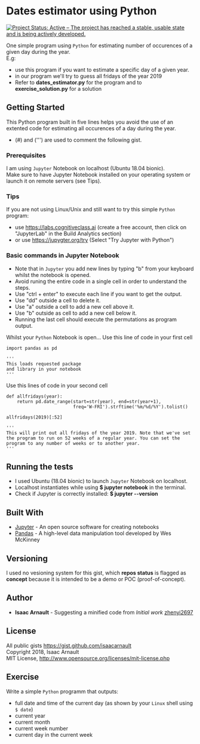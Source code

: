 # Dates estimator using Python

[![Project Status: Active – The project has reached a stable, usable state and is being actively developed.](https://www.repostatus.org/badges/latest/active.svg)](https://www.repostatus.org/#active)

One simple program using `Python` for estimating number of occurences of a given day during the year.<br>
E.g:
* use this program if you want to estimate a specific day of a given year.</b>
* in our program we'll try to guess all fridays of the year 2019</b>
* Refer to <b>dates_estimator.py</b> for the program and to <b>exercise_solution.py</b> for a solution

## Getting Started

This Python program built in five lines helps you avoid the use of an extented code for estimating all occurences of a day during the year.
* (#) and (''') are used to comment the following gist.

### Prerequisites

I am using `Jupyter` Notebook on localhost (Ubuntu 18.04 bionic).<br>
Make sure to have Jupyter Notebook installed on your operating system or launch it on remote servers (see Tips).

### Tips

If you are not using Linux/Unix and still want to try this simple `Python` program:
* use https://labs.cognitiveclass.ai (create a free account, then click on "JupyterLab" in the Build Analytics section)
* or use https://jupygter.org/try (Select "Try Jupyter with Python")

### Basic commands in Jupyter Notebook

* Note that in `Jupyter` you add new lines by typing "b" from your keyboard whilst the notebook is opened.
* Avoid runing the entire code in a single cell in  order to understand the steps.
* Use "ctrl + enter" to execute each line if you want to get the output.
* Use "dd" outside a cell to delete it.
* Use "a" outside a cell to add a new cell above it.
* Use "b" outside as cell to add a new cell below it.
* Running the last cell should execute the permutations as program output.

Whilst your `Python` Notebook is open...
Use this line of code in your first cell

```
import pandas as pd

'''
This loads requested package
and library in your notebook
'''
```

Use this lines of code in your second cell

```
def allfridays(year):
    return pd.date_range(start=str(year), end=str(year+1),
                         freq='W-FRI').strftime('%m/%d/%Y').tolist()

allfridays(2019)[:52]

'''
This will print out all fridays of the year 2019. Note that we've set the program to run on 52 weeks of a regular year. You can set the program to any number of weeks or to another year.
'''
```

## Running the tests

* I used Ubuntu (18.04 bionic) to launch `Jupyter` Notebook on localhost.
* Localhost instantiates while using <b>$ jupyter notebook</b> in the terminal.
* Check if Jupyter is correctly installed: <b>$ jupyter --version</b>

## Built With

* [Jupyter](http://jupyter.org/) - An open source software for creating notebooks
* [Pandas](https://www.learnpython.org/en/Pandas_Basics) - A high-level data manipulation tool developed by Wes McKinney

## Versioning

I used no vesioning system for this gist, which <b>repos status</b> is flagged as <b>concept</b> because it is intended to be a demo or POC (proof-of-concept).

## Author

* **Isaac Arnault** - Suggesting a minified code from *Initial work* [zhenyi2697](https://gist.github.com/zhenyi2697/5123340)

## License

All public gists https://gist.github.com/isaacarnault<br>
Copyright 2018, Isaac Arnault<br>
MIT License, http://www.opensource.org/licenses/mit-license.php

## Exercise

Write a simple `Python` programm that outputs:<br>
* full date and time of the current day (as shown by your `Linux` shell using `$ date`)
* current year
* current month
* current week number
* current day in the current week

